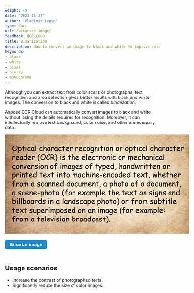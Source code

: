 ```yaml
---
weight: 40
date: "2023-11-27"
author: "Vladimir Lapin"
type: docs
url: /binarize-image/
feedback: OCRCLOUD
title: Binarization
description: How to convert an image to black and white to improve recognition accuracy with Aspose.OCR Cloud API.
keywords:
- black
- white
- pixel
- binary
- monochrome
---
```


<style>
	button {
		cursor: pointer;
		margin-right: 20px;
		margin-bottom: 20px;
		padding: 7px 15px;
		border: none;
		border-radius: 5px;
		background-color: #1a89d0;
		font-weight: 700;
		font-size: 15px;
		color: #ffffff;
	}

	button:hover {
		background-color: #3071a9;
	}

	button:focus {
		outline: none;
	}

	.duo {
		position: relative;
		width: 600px;
		height: 324px;
		margin-bottom: 20px;
	}

	.duo > img {
		position: absolute;
	}
</style>

Although you can extract text from color scans or photographs, text recognition and area detection gives better results with black and white images. The conversion to black and white is called _binarization_.

Aspose.OCR Cloud can automatically convert images to black and white without losing the details required for recognition. Moreover, it can intellectually remove text background, color noise, and other unnecessary data.

<div class="duo">
	<img src="color-image.png" alt="Colored image" />
	<img src="binarized-image.png" alt="Monochrome image" style="display: none;" />
</div>
<button onclick="triggerSkew(this)">Binarize image</button>
<script>
	function triggerSkew(obj)
	{
		let images = $(".duo > img");
		let skewed = images.eq(0).is(":visible");
		if(skewed)
		{
			images.eq(1).show(200);
			images.eq(0).hide(200);
			$(obj).text("View original image");
		}
		else
		{
			images.eq(0).show(200);
			images.eq(1).hide(200);
			$(obj).text("Binarize image");
		}
	}
</script>

## Usage scenarios

- Increase the contrast of photographed texts.
- Significantly reduce the size of color images.
